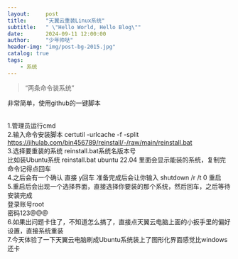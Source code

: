 ```yaml
---
layout:     post
title:      "天翼云重装Linux系统"
subtitle:   " \"Hello World, Hello Blog\""
date:       2024-09-11 12:00:00
author:     "少年帅哒"
header-img: "img/post-bg-2015.jpg"
catalog: true
tags:
    - 系统
---
```


> “两条命令装系统”


非常简单，使用github的一键脚本


<br> 1.管理员运行cmd
<br> 2.输入命令安装脚本
certutil -urlcache -f -split https://jihulab.com/bin456789/reinstall/-/raw/main/reinstall.bat
<br> 3.选择要重装的系统
reinstall.bat系统名版本号
<br> 比如装Ubuntu系统
reinstall.bat ubuntu 22.04
里面会显示能装的系统，复制完命令记得点回车
<br> 4.之后会有一个确认
直接 y回车
准备完成后会让你输入
shutdown /r /t 0
重启
<br> 5.重启后会出现一个选择界面，直接选择你要装的那个系统，然后回车，之后等待安装完成
<br> 登录账号root
<br> 密码123@@@
<br> 6.如果出问题卡住了，不知道怎么搞了，直接点天翼云电脑上面的小扳手里的偏好设置，直接系统重装
<br> 7.今天体验了一下天翼云电脑刷成Ubuntu系统装上了图形化界面感觉比windows还卡
